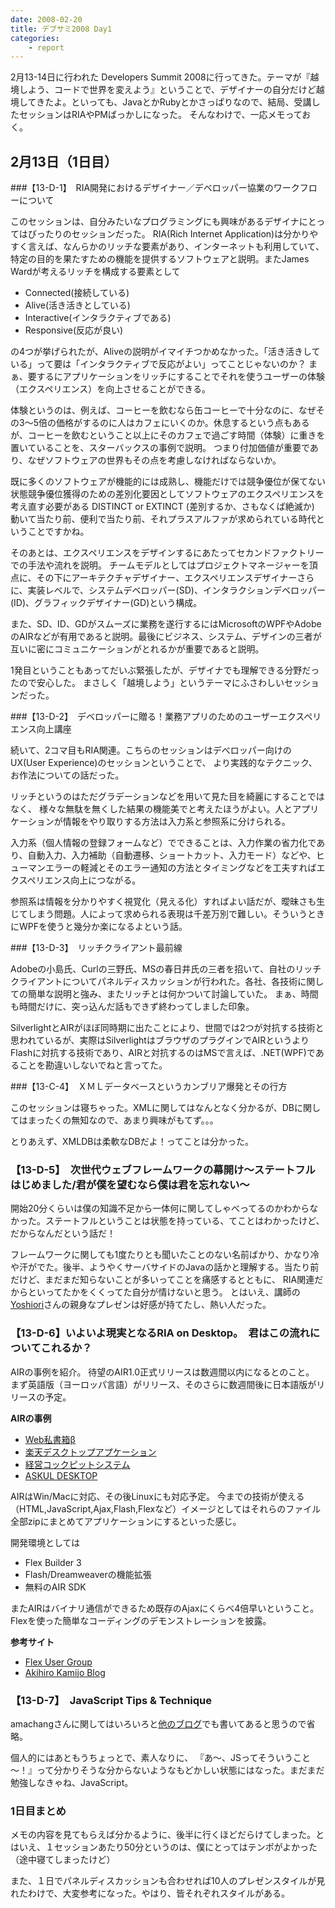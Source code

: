 ```yaml
---
date: 2008-02-20
title: デブサミ2008 Day1
categories: 
    - report
---
```


2月13-14日に行われた Developers Summit 2008に行ってきた。テーマが『越境しよう、コードで世界を変えよう』ということで、デザイナーの自分だけど越境してきたよ。といっても、JavaとかRubyとかさっぱりなので、結局、受講したセッションはRIAやPMばっかしになった。 そんなわけで、一応メモっておく。

## 2月13日（1日目）

###【13-D-1】　RIA開発におけるデザイナー／デベロッパー協業のワークフローについて

このセッションは、自分みたいなプログラミングにも興味があるデザイナにとってはぴったりのセッションだった。 RIA(Rich Internet Application)は分かりやすく言えば、なんらかのリッチな要素があり、インターネットも利用していて、特定の目的を果たすための機能を提供するソフトウェアと説明。またJames Wardが考えるリッチを構成する要素として

  * Connected(接続している)
  * Alive(活き活きとしている)
  * Interactive(インタラクティブである)
  * Responsive(反応が良い)

の4つが挙げられたが、Aliveの説明がイマイチつかめなかった。「活き活きしている」って要は「インタラクティブで反応がよい」ってことじゃないのか？ まぁ、要するにアプリケーションをリッチにすることでそれを使うユーザーの体験（エクスペリエンス）を向上させることができる。

体験というのは、例えば、コーヒーを飲むなら缶コーヒーで十分なのに、なぜその3～5倍の価格がするのに人はカフェにいくのか。休息するという点もあるが、コーヒーを飲むということ以上にそのカフェで過ごす時間（体験）に重きを置いていることを、スターバックスの事例で説明。 つまり付加価値が重要であり、なぜソフトウェアの世界もその点を考慮しなければならないか。

既に多くのソフトウェアが機能的には成熟し、機能だけでは競争優位が保てない状態競争優位獲得のための差別化要因としてソフトウェアのエクスペリエンスを考え直す必要がある DISTINCT or EXTINCT (差別するか、さもなくば絶滅か) 動いて当たり前、便利で当たり前、それプラスアルファが求められている時代ということですかね。

そのあとは、エクスペリエンスをデザインするにあたってセカンドファクトリーでの手法や流れを説明。 チームモデルとしてはプロジェクトマネージャーを頂点に、その下にアーキテクチャデザイナー、エクスペリエンスデザイナーさらに、実装レベルで、システムデベロッパー(SD)、インタラクションデベロッパー(ID)、グラフィックデザイナー(GD)という構成。

また、SD、ID、GDがスムーズに業務を遂行するにはMicrosoftのWPFやAdobeのAIRなどが有用であると説明。最後にビジネス、システム、デザインの三者が互いに密にコミュニケーションがとれるかが重要であると説明。

1発目ということもあってだいぶ緊張したが、デザイナでも理解できる分野だったので安心した。 まさしく「越境しよう」というテーマにふさわしいセッションだった。

###【13-D-2】　デベロッパーに贈る！業務アプリのためのユーザーエクスペリエンス向上講座

続いて、2コマ目もRIA関連。こちらのセッションはデべロッパー向けのUX(User Experience)のセッションということで、 より実践的なテクニック、お作法についての話だった。

リッチというのはただグラデーションなどを用いて見た目を綺麗にすることではなく、 様々な無駄を無くした結果の機能美でと考えたほうがよい。人とアプリケーションが情報をやり取りする方法は入力系と参照系に分けられる。

入力系（個人情報の登録フォームなど）でできることは、入力作業の省力化であり、自動入力、入力補助（自動遷移、ショートカット、入力モード）などや、ヒューマンエラーの軽減とそのエラー通知の方法とタイミングなどを工夫すればエクスペリエンス向上につながる。

参照系は情報を分かりやすく視覚化（見える化）すればよい話だが、曖昧さも生じてしまう問題。人によって求められる表現は千差万別で難しい。そういうときにWPFを使うと幾分か楽になるよという話。

###【13-D-3】　リッチクライアント最前線

Adobeの小島氏、Curlの三野氏、MSの春日井氏の三者を招いて、自社のリッチクライアントについてパネルディスカッションが行われた。各社、各技術に関しての簡単な説明と強み、またリッチとは何かついて討論していた。 まぁ、時間も時間だけに、突っ込んだ話もできず終わってしました印象。

SilverlightとAIRがほぼ同時期に出たことにより、世間では2つが対抗する技術と思われているが、実際はSilverlightはブラウザのプラグインでAIRというよりFlashに対抗する技術であり、AIRと対抗するのはMSで言えば、.NET(WPF)であることを勘違いしないでねと言ってた。

###【13-C-4】　ＸＭＬデータベースというカンブリア爆発とその行方

このセッションは寝ちゃった。XMLに関してはなんとなく分かるが、DBに関してはまったくの無知なので、あまり興味がもてず。。。

とりあえず、XMLDBは柔軟なDBだよ！ってことは分かった。

### 【13-D-5】　次世代ウェブフレームワークの幕開け～ステートフルはじめました/君が僕を望むなら僕は君を忘れない～

開始20分くらいは僕の知識不足から一体何に関してしゃべってるのかわからなかった。ステートフルということは状態を持っている、てことはわかったけど、だからなんだという話だ！

フレームワークに関しても1度たりとも聞いたことのない名前ばかり、かなり冷や汗がでた。後半、ようやくサーバサイドのJavaの話かと理解する。当たり前だけど、まだまだ知らないことが多いってことを痛感するとともに、 RIA関連だからといってたかをくくってた自分が情けないと思う。 とはいえ、講師の[Yoshiori](http://yoshiori.org/blog/)さんの親身なプレゼンは好感が持てたし、熱い人だった。

### 【13-D-6】いよいよ現実となるRIA on Desktop。　君はこの流れについてこれるか？

 AIRの事例を紹介。 待望のAIR1.0正式リリースは数週間以内になるとのこと。
まず英語版（ヨーロッパ言語）がリリース、そのさらに数週間後に日本語版がリリースの予定。

__AIRの事例__

  * [Web私書箱β](http://weblift.jp/)
  * [楽天デスクトップアプケーション](http://japan.cnet.com/news/media/story/0,2000056023,20360280,00.htm)
  * [経営コックピットシステム](http://www.itmedia.co.jp/enterprise/articles/0710/30/news011_2.ht)
  * [ASKUL DESKTOP](http://ascii.jp/elem/000/000/081/81885/)

  
AIRはWin/Macに対応、その後Linuxにも対応予定。 今までの技術が使える（HTML,JavaScript,Ajax,Flash,Flexなど）イメージとしてはそれらのファイル全部zipにまとめてアプリケーションにするといった感じ。 

開発環境としては

  * Flex Builder 3
  * Flash/Dreamweaverの機能拡張
  * 無料のAIR SDK

またAIRはバイナリ通信ができるため既存のAjaxにくらべ4倍早いということ。 Flexを使った簡単なコーディングのデモンストレーションを披露。

__参考サイト__

  * [Flex User Group](http://www.fxug.net/)
  * [Akihiro Kamijo Blog](http://weblogs.macromedia.com/akamijo/)
  
### 【13-D-7】　JavaScript Tips & Technique

amachangさんに関してはいろいろと[他のブログ](http://d.hatena.ne.jp/HolyGrail/20080214/1202995743)でも書いてあると思うので省略。

個人的にはあともうちょっとで、素人なりに、 『あ～、JSってそういうこと～！』って分かりそうな分からないようなもどかしい状態にはなった。まだまだ勉強しなきゃね、JavaScript。 


### 1日目まとめ

メモの内容を見てもらえば分かるように、後半に行くほどだらけてしまった。とはいえ、１セッションあたり50分というのは、僕にとってはテンポがよかった（途中寝てしまったけど）

また、１日でパネルディスカッションも合わせれば10人のプレゼンスタイルが見れたわけで、大変参考になった。やはり、皆それぞれスタイルがある。
